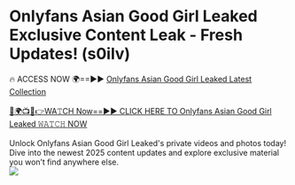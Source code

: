 # Onlyfans Asian Good Girl Leaked Exclusive Content Leak - Fresh Updates! (s0ilv)

🔥 ACCESS NOW 🌍==►► <a href="https://tinyurl.com/kvy9nzfs" rel="nofollow">Onlyfans Asian Good Girl Leaked Latest Collection</a>
<br><br>
[🔴🌍📺📱👉WA𝚃CH Now==►► CLICK HERE TO Onlyfans Asian Good Girl Leaked 𝚆𝙰𝚃𝙲𝙷 NOW](https://tinyurl.com/kvy9nzfs)
<br><br>
Unlock Onlyfans Asian Good Girl Leaked's private videos and photos today! Dive into the newest 2025 content updates and explore exclusive material you won’t find anywhere else.
<br>
<a href="https://tinyurl.com/kvy9nzfs" rel="nofollow" data-target="animated-image.originalLink"><img src="https://camo.githubusercontent.com/8a4f000d20f83aca3bf7ec5f350d767afa0574a8a352519fd8cfa583a6f93a33/68747470733a2f2f692e696d6775722e636f6d2f644a486b345a712e676966" data-canonical-src="https://i.imgur.com/dJHk4Zq.gif" style="max-width: 100%; display: inline-block;" data-target="animated-image.originalImage"></a>
<br>
